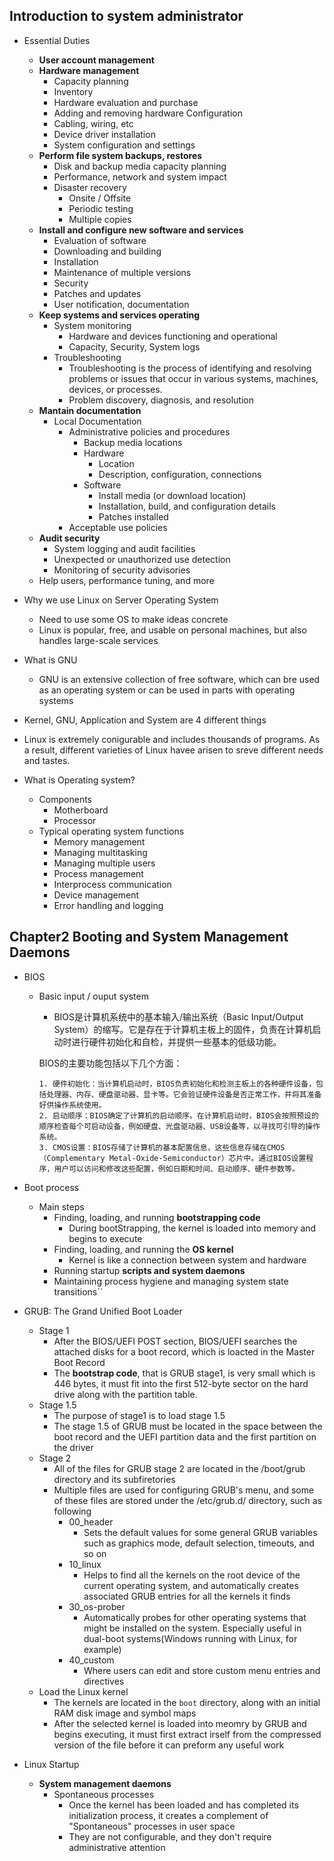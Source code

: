 ## Introduction to system administrator

- Essential Duties
  - **User account management**
  - **Hardware management**
    - Capacity planning
    - Inventory
    - Hardware evaluation and purchase
    - Adding and removing hardware Configuration
    - Cabling, wiring, etc
    - Device driver installation
    - System configuration and settings
  - **Perform file system backups, restores**
    - Disk and backup media capacity planning
    - Performance, network and system impact
    - Disaster recovery
      - Onsite / Offsite
      - Periodic testing
      - Multiple copies
  - **Install and configure new software and services**
    - Evaluation of software
    - Downloading and building
    - Installation
    - Maintenance of multiple versions
    - Security
    - Patches and updates
    - User notification, documentation
  - **Keep systems and services operating**
    - System monitoring
      - Hardware and devices functioning and operational
      - Capacity, Security, System logs
    - Troubleshooting
      - Troubleshooting is the process of identifying and resolving problems or
        issues that occur in various systems, machines, devices, or processes.
      - Problem discovery, diagnosis, and resolution
  - **Mantain documentation**
    - Local Documentation
      - Administrative policies and procedures
        - Backup media locations
        - Hardware
          - Location
          - Description, configuration, connections
        - Software
          - Install media (or download location)
          - Installation, build, and configuration details
          - Patches installed
      - Acceptable use policies
  - **Audit security**
    - System logging and audit facilities
    - Unexpected or unauthorized use detection
    - Monitoring of security advisories
  - Help users, performance tuning, and more
- Why we use Linux on Server Operating System
  - Need to use some OS to make ideas concrete
  - Linux is popular, free, and usable on personal machines, but also handles
    large-scale services
- What is GNU

  - GNU is an extensive collection of free software, which can bre used as an
    operating system or can be used in parts with operating systems

- Kernel, GNU, Application and System are 4 different things
- Linux is extremely conigurable and includes thousands of programs. As a
  result, different varieties of Linux havee arisen to sreve different needs and
  tastes.
- What is Operating system?
  - Components
    - Motherboard
    - Processor
  - Typical operating system functions
    - Memory management
    - Managing multitasking
    - Managing multiple users
    - Process management
    - Interprocess communication
    - Device management
    - Error handling and logging

## Chapter2 Booting and System Management Daemons

- BIOS

  - Basic input / ouput system

    - BIOS是计算机系统中的基本输入/输出系统（Basic Input/Output
      System）的缩写。它是存在于计算机主板上的固件，负责在计算机启动时进行硬件初始化和自检，并提供一些基本的低级功能。

    BIOS的主要功能包括以下几个方面：

        1. 硬件初始化：当计算机启动时，BIOS负责初始化和检测主板上的各种硬件设备，包括处理器、内存、硬盘驱动器、显卡等。它会验证硬件设备是否正常工作，并将其准备好供操作系统使用。
        2. 启动顺序：BIOS确定了计算机的启动顺序。在计算机启动时，BIOS会按照预设的顺序检查每个可启动设备，例如硬盘、光盘驱动器、USB设备等，以寻找可引导的操作系统。
        3. CMOS设置：BIOS存储了计算机的基本配置信息，这些信息存储在CMOS（Complementary Metal-Oxide-Semiconductor）芯片中。通过BIOS设置程序，用户可以访问和修改这些配置，例如日期和时间、启动顺序、硬件参数等。

- Boot process
  - Main steps
    - Finding, loading, and running **bootstrapping code**
      - During bootStrapping, the kernel is loaded into memory and begins to
        execute
    - Finding, loading, and running the **OS kernel**
      - Kernel is like a connection between system and hardware
    - Running startup **scripts and system daemons**
    - Maintaining process hygiene and managing system state transitions``
- GRUB: The Grand Unified Boot Loader

  - Stage 1
    - After the BIOS/UEFI POST section, BIOS/UEFI searches the attached disks
      for a boot record, which is loacted in the Master Boot Record
    - The **bootstrap code**, that is GRUB stage1, is very small which is 446
      bytes, it must fit into the first 512-byte sector on the hard drive along
      with the partition table.
  - Stage 1.5
    - The purpose of stage1 is to load stage 1.5
    - The stage 1.5 of GRUB must be located in the space between the boot record
      and the UEFI partition data and the first partition on the driver
  - Stage 2
    - All of the files for GRUB stage 2 are located in the /boot/grub directory
      and its subfiretories
    - Multiple files are used for configuring GRUB's menu, and some of these
      files are stored under the /etc/grub.d/ directory, such as following
      - 00_header
        - Sets the default values for some general GRUB variables such as
          graphics mode, default selection, timeouts, and so on
      - 10_linux
        - Helps to find all the kernels on the root device of the current
          operating system, and automatically creates associated GRUB entries
          for all the kernels it finds
      - 30_os-prober
        - Automatically probes for other operating systems that might be
          installed on the system. Especially useful in dual-boot
          systems(Windows running with Linux, for example)
      - 40_custom
        - Where users can edit and store custom menu entries and directives
  - Load the Linux kernel
    - The kernels are located in the `boot` directory, along with an initial RAM
      disk image and symbol maps
    - After the selected kernel is loaded into meomry by GRUB and begins
      executing, it must first extract irself from the compressed version of the
      file before it can preform any useful work

- Linux Startup
  - **System management daemons**
    - Spontaneous processes
      - Once the kernel has been loaded and has completed its initialization
        process, it creates a complement of "Spontaneous" processes in user
        space
      - They are not configurable, and they don't require administrative
        attention
